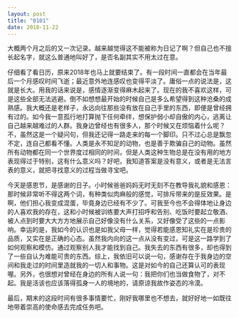 ```yaml
---
layout: post
title: "0101"
date: 2018-11-22
---
```

大概两个月之后的又一次记录。越来越觉得这不能被称为日记了啊？但自己也不擅长起名字，就这么普通地叫好了，是否名副其实不用太过在意。  

仔细看了看日历，原来2018年也马上就要结束了。有一段时间一直都会在当年最后一个月感叹时间飞逝；最近意外地连感叹也变得平淡了。庸俗一点的说法是，这就是长大。用我的话来说是，感情逐渐变得麻木起来了。现在的我不喜欢这样，可是这些全部无法逃避。倒不如想想最开始的时候自己是多么希望得到这种沧桑的成熟感。我大概还是老样子，永远向往那些没有放在自己手里的东西，即便是曾经拥有过的。如今我一意孤行地打算抛下任何牵绊，想保护弱小却自傲的内心，逃离让自己越来越难过的人群。我身边曾经也有很多人，那个时候又在烦恼着什么呢？不，虽然这是一个疑问句，但我还记得一路走来的每一个脚印。只不过心总是飘忽不定，连自己都看不懂。人类是永不知足的动物，也是善于欺骗自己的动物。虽然所有动物都在同一个世界度过相同的时间，但是人类这种生物总是在没有用的地方表现得过于特别，这有什么意义吗？好吧，我知道答案是没有意义，或者是无法言表的意义，就把寻找意义的过程当做寻宝吧。  

今天是感恩节，是感谢的日子。小时候爸爸妈妈无时无刻不在教导我礼貌和感恩：那时候非常听不得这两个词，有种类似肉麻般的感觉，可排斥带来的是反效果。是啊，他们担心我变成混蛋，毕竟身边已经有不少了。可我至今也不会得体地让身边的人喜欢我的存在，这和小时候被训练要大声打招呼和告别、吃饭时要起立敬酒、被人点到时要大大方方地展示自己好像没有什么关系，又好像受了这些的一点影响。幸运的是，我如今的认识也是如我父母一样，觉得若能感恩知礼实在是珍贵的品质，又实在是正确的心态。虽然我内向的这一点从没有变过，可是这一路学到了如何观察和模仿。通过观察别人我才能找到自己。我失去的东西有很多，却也得到了一些自认为难能可贵的东西。综上，我依旧可以说一句，感谢存在于我身边的空间和我走过的时间里造就我的一切人和事物。这是对如今的自己还算认可的表现喔。另外，也很想对曾经在身边的所有人说一句：我把你们也当做食物了，对不起。我是活该也应该落得孤身一人的境地的，请原谅我故作姿态的冷漠。  

最后，期末的这段时间有很多事情要忙，刚好我哪里也不想去，就好好地一如既往地带着崇高的使命感去完成任务吧。
